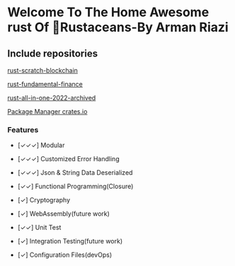 # Welcome To The Home Awesome rust Of 🦀Rustaceans-By Arman Riazi
## Include repositories

[rust-scratch-blockchain](https://github.com/armanriazi/rust-scratch-blockchain)

[rust-fundamental-finance](https://github.com/armanriazi/rust-fundamental-finance)

[rust-all-in-one-2022-archived](https://github.com/armanriazi/rust-all-in-one-2022-archived)


[Package Manager crates.io](https://crates.io/users/armanriazi)

### Features

- [✓✓✓] Modular

- [✓✓✓] Customized Error Handling

- [✓✓✓] Json & String Data Deserialized

- [✓✓] Functional Programming(Closure)

- [✓] Cryptography

- [✓] WebAssembly(future work)

- [✓✓] Unit Test 

- [✓] Integration Testing(future work)

- [✓] Configuration Files(devOps)
